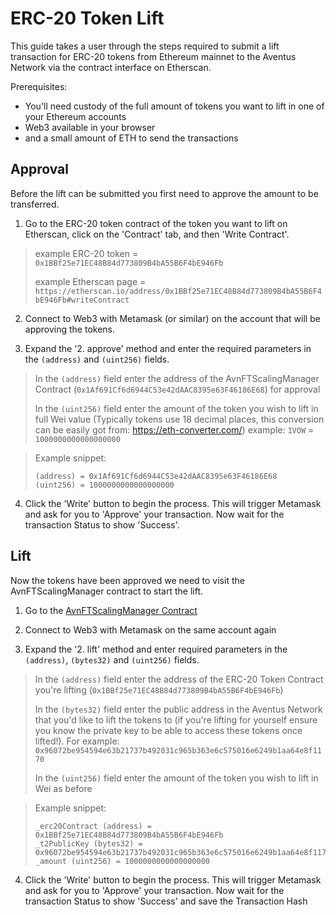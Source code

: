 # ERC-20 Token Lift

This guide takes a user through the steps required to submit a lift transaction for ERC-20 tokens from Ethereum mainnet to the Aventus Network via the contract interface on Etherscan.

Prerequisites:
- You'll need custody of the full amount of tokens you want to lift in one of your Ethereum accounts
- Web3 available in your browser
- and a small amount of ETH to send the transactions

## Approval

Before the lift can be submitted you first need to approve the amount to be transferred.

1. Go to the ERC-20 token contract of the token you want to lift on Etherscan, click on the 'Contract' tab, and then 'Write Contract'.

> example ERC-20 token = `0x1BBf25e71EC48B84d773809B4bA55B6F4bE946Fb`
>
> example Etherscan page = `https://etherscan.io/address/0x1BBf25e71EC48B84d773809B4bA55B6F4bE946Fb#writeContract`

2. Connect to Web3 with Metamask (or similar) on the account that will be approving the tokens.

3. Expand the '2. approve' method and enter the required parameters in the `(address)` and `(uint256)` fields.

> In the `(address)` field enter the address of the AvnFTScalingManager Contract (`0x1Af691Cf6d6944C53e42dAAC8395e63F46186E68`) for approval
>
> In the `(uint256)` field enter the amount of the token you wish to lift in full Wei value (Typically tokens use 18 decimal places, this conversion can be easily got from: https://eth-converter.com/) example: `1VOW` = `1000000000000000000`

> Example snippet:
> ```
> (address) = 0x1Af691Cf6d6944C53e42dAAC8395e63F46186E68
> (uint256) = 1000000000000000000
> ```

4. Click the 'Write' button to begin the process. This will trigger Metamask and ask for you to 'Approve' your transaction. Now wait for the transaction Status to show 'Success'.

## Lift

Now the tokens have been approved we need to visit the AvnFTScalingManager contract to start the lift.

1. Go to the [AvnFTScalingManager Contract](https://etherscan.io/address/0x1Af691Cf6d6944C53e42dAAC8395e63F46186E68#writeContract)

2. Connect to Web3 with Metamask on the same account again

3. Expand the '2. lift' method and enter required parameters in the `(address)`, `(bytes32)` and `(uint256)` fields.

> In the `(address)` field enter the address of the ERC-20 Token Contract you're lifting (`0x1BBf25e71EC48B84d773809B4bA55B6F4bE946Fb`)
>
> In the `(bytes32)` field enter the public address in the Aventus Network that you'd like to lift the tokens to (if you're lifting for yourself ensure you know the private key to be able to access these tokens once lifted!). For example: `0x96072be954594e63b21737b492031c965b363e6c575016e6249b1aa64e8f1170`
>
> In the `(uint256)` field enter the amount of the token you wish to lift in Wei as before

> Example snippet:
> ```
> _erc20Contract (address) = 0x1BBf25e71EC48B84d773809B4bA55B6F4bE946Fb
> _t2PublicKey (bytes32) = 0x96072be954594e63b21737b492031c965b363e6c575016e6249b1aa64e8f1170
> _amount (uint256) = 1000000000000000000
> ```

4. Click the 'Write' button to begin the process. This will trigger Metamask and ask for you to 'Approve' your transaction. Now wait for the transaction Status to show 'Success' and save the Transaction Hash
